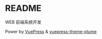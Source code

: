 # README

WEB 前端系统开发

Power by [VuePress](https://v2.vuepress.vuejs.org/) & [vuepress-theme-plume](https://theme-plume.vuejs.press/)
